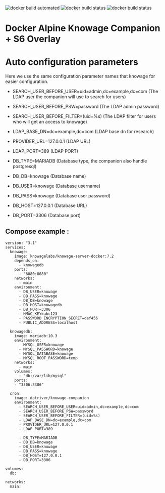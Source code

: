 ![docker build automated](https://img.shields.io/docker/cloud/automated/dotriver/knowage-companion)
![docker build status](https://img.shields.io/docker/cloud/build/dotriver/knowage-companion)
![docker build status](https://img.shields.io/docker/pulls/dotriver/knowage-companion)

# Docker Alpine Knowage Companion + S6 Overlay

# Auto configuration parameters 

Here we use the same configuration parameter names that knowage for easier configuration.

- SEARCH_USER_BEFORE_USER=uid=admin,dc=example,dc=com (The LDAP user the companion will use to search for users)
- SEARCH_USER_BEFORE_PSW=password (The LDAP admin password)
- SEARCH_USER_BEFORE_FILTER=(uid=%s) (The LDAP filter for users who will get an access to knowage)
- LDAP_BASE_DN=dc=example,dc=com (LDAP base dn for research)
- PROVIDER_URL=127.0.0.1 (LDAP URL)
- LDAP_PORT=389 (LDAP PORT)

- DB_TYPE=MARIADB (Database type, the companion also handle postgresql)
- DB_DB=knowage (Database name)
- DB_USER=knowage (Database username)
- DB_PASS=knowage (Database user password)
- DB_HOST=127.0.0.1 (Database URL)
- DB_PORT=3306 (Database port)

## Compose example :

    version: "3.1"
    services:
      knowage:
        image: knowagelabs/knowage-server-docker:7.2
        depends_on:
          - knowagedb
        ports:
          - "8080:8080"
        networks:
          - main
        environment:
          - DB_USER=knowage
          - DB_PASS=knowage
          - DB_DB=knowage
          - DB_HOST=knowagedb
          - DB_PORT=3306
          - HMAC_KEY=abc123
          - PASSWORD_ENCRYPTION_SECRET=def456
          - PUBLIC_ADDRESS=localhost
    
      knowagedb:
        image: mariadb:10.3
        environment:
          - MYSQL_USER=knowage
          - MYSQL_PASSWORD=knowage
          - MYSQL_DATABASE=knowage
          - MYSQL_ROOT_PASSWORD=temp
        networks:
          - main
        volumes:
          - "db:/var/lib/mysql"
        ports:
        - "3306:3306"
    
      cron:
        image: dotriver/knowage-companion
        environment:
          - SEARCH_USER_BEFORE_USER=uid=admin,dc=example,dc=com
          - SEARCH_USER_BEFORE_PSW=password
          - SEARCH_USER_BEFORE_FILTER=(uid=%s)
          - LDAP_BASE_DN=dc=example,dc=com
          - PROVIDER_URL=127.0.0.1
          - LDAP_PORT=389
    
          - DB_TYPE=MARIADB
          - DB_DB=knowage
          - DB_USER=knowage
          - DB_PASS=knowage
          - DB_HOST=127.0.0.1
          - DB_PORT=3306
    
    volumes:
      db:
    
    networks:
      main: